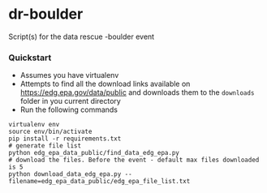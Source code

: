 # dr-boulder
Script(s) for the data rescue -boulder event

### Quickstart
- Assumes you have virtualenv
- Attempts to find all the download links available on https://edg.epa.gov/data/public and downloads them to the `downloads` folder in you current directory
- Run the following commands
```
virtualenv env
source env/bin/activate
pip install -r requirements.txt
# generate file list
python edg_epa_data_public/find_data_edg_epa.py
# download the files. Before the event - default max files downloaded is 5
python download_data_edg_epa.py --filename=edg_epa_data_public/edg_epa_file_list.txt
```
